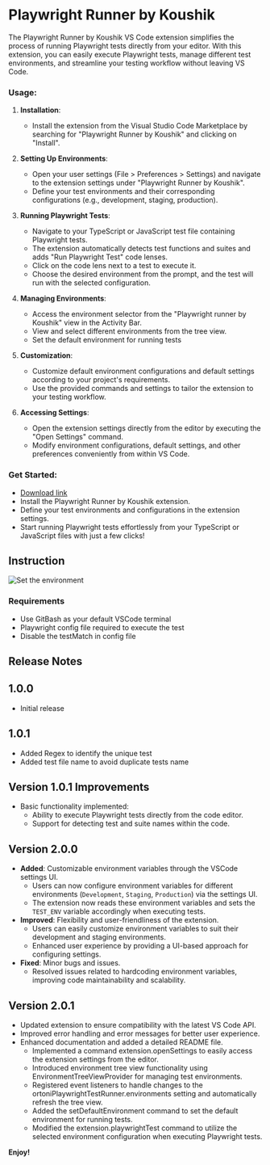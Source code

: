 # Playwright Runner by Koushik
The Playwright Runner by Koushik VS Code extension simplifies the process of running Playwright tests directly from your editor. With this extension, you can easily execute Playwright tests, manage different test environments, and streamline your testing workflow without leaving VS Code.

### Usage:
1. **Installation**:
   - Install the extension from the Visual Studio Code Marketplace by searching for "Playwright Runner by Koushik" and clicking on "Install".

2. **Setting Up Environments**:
   - Open your user settings (File > Preferences > Settings) and navigate to the extension settings under "Playwright Runner by Koushik".
   - Define your test environments and their corresponding configurations (e.g., development, staging, production).

3. **Running Playwright Tests**:
   - Navigate to your TypeScript or JavaScript test file containing Playwright tests.
   - The extension automatically detects test functions and suites and adds "Run Playwright Test" code lenses.
   - Click on the code lens next to a test to execute it.
   - Choose the desired environment from the prompt, and the test will run with the selected configuration.

4. **Managing Environments**:
   - Access the environment selector from the "Playwright runner by Koushik" view in the Activity Bar.
   - View and select different environments from the tree view.
   - Set the default environment for running tests

5. **Customization**:
   - Customize default environment configurations and default settings according to your project's requirements.
   - Use the provided commands and settings to tailor the extension to your testing workflow.

6. **Accessing Settings**:
   - Open the extension settings directly from the editor by executing the "Open Settings" command.
   - Modify environment configurations, default settings, and other preferences conveniently from within VS Code.

### Get Started:
- [Download link](https://marketplace.visualstudio.com/items?itemName=ortoni.ortoni)
- Install the Playwright Runner by Koushik extension.
- Define your test environments and configurations in the extension settings.
- Start running Playwright tests effortlessly from your TypeScript or JavaScript files with just a few clicks!

## Instruction
![Set the environment](https://github.com/ortoniKC/playwright-runner-vscode-extension/assets/58769833/e84545d8-a269-4779-abb4-46cbbd31a344)



### Requirements
* Use GitBash as your default VSCode terminal
* Playwright config file required to execute the test
* Disable the testMatch in config file

## Release Notes
## 1.0.0
- Initial release
## 1.0.1
- Added Regex to identify the unique test
- Added test file name to avoid duplicate tests name
## Version 1.0.1 Improvements
- Basic functionality implemented:
  - Ability to execute Playwright tests directly from the code editor.
  - Support for detecting test and suite names within the code.
## Version 2.0.0
- **Added**: Customizable environment variables through the VSCode settings UI.
  - Users can now configure environment variables for different environments (`Development`, `Staging`, `Production`) via the settings UI.
  - The extension now reads these environment variables and sets the `TEST_ENV` variable accordingly when executing tests.
- **Improved**: Flexibility and user-friendliness of the extension.
  - Users can easily customize environment variables to suit their development and staging environments.
  - Enhanced user experience by providing a UI-based approach for configuring settings.
- **Fixed**: Minor bugs and issues.
  - Resolved issues related to hardcoding environment variables, improving code maintainability and scalability.
## Version 2.0.1

- Updated extension to ensure compatibility with the latest VS Code API.
- Improved error handling and error messages for better user experience.
- Enhanced documentation and added a detailed README file.
    - Implemented a command extension.openSettings to easily access the extension settings from the editor.
    - Introduced environment tree view functionality using EnvironmentTreeViewProvider for managing test environments.
    - Registered event listeners to handle changes to the ortoniPlaywrightTestRunner.environments setting and automatically refresh the tree view.
    - Added the setDefaultEnvironment command to set the default environment for running tests.
    - Modified the extension.playwrightTest command to utilize the selected environment configuration when executing Playwright tests.

**Enjoy!**
